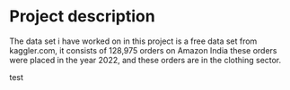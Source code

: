 # Project description

The data set i have worked on in this project is a free data set from kaggler.com, it consists of 128,975 orders on Amazon India these orders were placed in the year 2022, and these orders are in the clothing sector.

test
